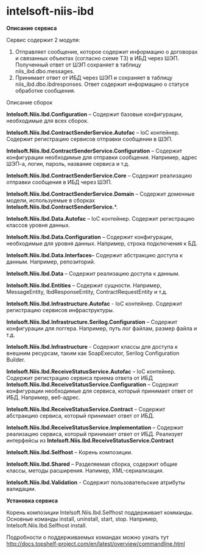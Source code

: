 # intelsoft-niis-ibd

**Описание сервиса**

Сервис содержит 2 модуля:
1)	Отправляет сообщение, которое содержит информацию о договорах и связанных объектах (согласно схеме ТЗ) в ИБД через ШЭП. Полученный ответ от ШЭП сохраняет в таблицу niis_ibd.dbo.messages.
2)	Принимает ответ от ИБД через ШЭП и сохраняет в таблицу niis_ibd.dbo.ibdresponses. Ответ содержит информацию о статусе обработке сообщения.

Описание сборок

**Intelsoft.Niis.Ibd.Configuration** – Содержит базовые конфигурации, необходимые для всех сборок.

**Intelsoft.Niis.Ibd.ContractSenderService.Autofac** – IoC контейнер. Содержит регистрацию сервисов отправки сообщении в ШЭП.

**Intelsoft.Niis.Ibd.ContractSenderService.Configuration** – Содержит конфигурации необходимые для отправки сообщения. Например, адрес ШЭП-а, логин, пароль, название сервиса и т.д.

**Intelsoft.Niis.Ibd.ContractSenderService.Core** – Содержит реализацию отправки сообщения в ИБД через ШЭП.

**Intelsoft.Niis.Ibd.ContractSenderService.Domain** – Содержит доменные модели, используемые в сборках **Intelsoft.Niis.Ibd.ContractSenderService.***.

**Intelsoft.Niis.Ibd.Data.Autofac** – IoC контейнер. Содержит регистрацию классов уровня данных.

**Intelsoft.Niis.Ibd.Data.Configuration** – Содержит конфигурации, необходимые для уровня данных. Например, строка подключения к БД.

**Intelsoft.Niis.Ibd.Data.Interfaces**– Содержит абстракцию доступа к данным. Например, репозиторий.

**Intelsoft.Niis.Ibd.Data** – Содержит реализацию доступа к данным. 

**Intelsoft.Niis.Ibd.Entities** – Содержит сущности. Например, MessageEntity, IbdResponseEntity, ContractRequestEntity и т.д.

**Intelsoft.Niis.Ibd.Infrastructure.Autofac** - IoC контейнер. Содержит регистрацию сервисов инфраструктуры.

**Intelsoft.Niis.Ibd.Infrastructure.Serilog.Configuration** – Содержит конфигурации для логгера. Например, путь  лог файлам, размер файла и т.д.

**Intelsoft.Niis.Ibd.Infrastructure** - Содержит классы для доступа к внешним ресурсам, таким как SoapExecutor, Serilog Configuration Builder.

**Intelsoft.Niis.Ibd.ReceiveStatusService.Autofac** – IoC контейнер. Содержит регистрацию сервиса приема ответа от ИБД
**Intelsoft.Niis.Ibd.ReceiveStatusService.Configuration** – Содержит конфигурации необходимые для сервиса, который принимает ответ от ИБД. Например, веб-адрес.

**Intelsoft.Niis.Ibd.ReceiveStatusService.Contract** – Содержит абстракцию сервиса, который принимает ответ от ИБД.

**Intelsoft.Niis.Ibd.ReceiveStatusService.Implementation** – Содержит реализацию сервиса, который принимает ответ от ИБД. Реализует интерфейсы из **Intelsoft.Niis.Ibd.ReceiveStatusService.Contract**

**Intelsoft.Niis.Ibd.Selfhost** – Корень композиции.

**Intelsoft.Niis.Ibd.Shared** – Разделяемая сборка, содержит общие классы,  методы расширения. Напимер, XML-сериализация.

**Intelsoft.Niis.Ibd.Validation** - Содержит пользовательские атрибуты валидации.


**Установка сервиса**

Корень композиции Intelsoft.Niis.Ibd.Selfhost поддерживает комманды.
Основные команды install, uninstall, start, stop. Например, Intelsoft.Niis.Ibd.Selfhost install.

Подробности о поддерживаемых командах можно узнать тут http://docs.topshelf-project.com/en/latest/overview/commandline.html
